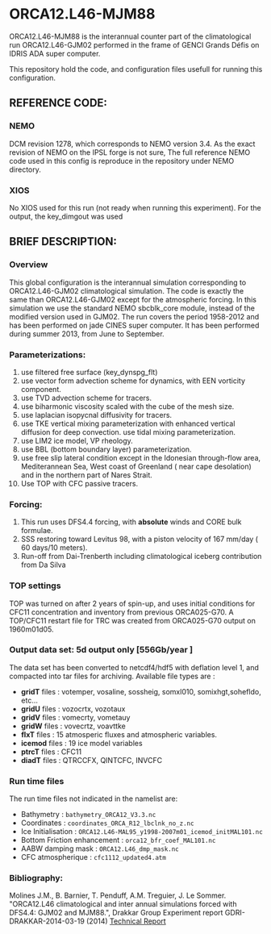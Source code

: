 # ORCA12.L46-MJM88
ORCA12.L46-MJM88 is the interannual counter part of the climatological run ORCA12.L46-GJM02 performed in the frame of GENCI Grands Défis on IDRIS ADA super computer.

This repository hold the code, and configuration files usefull for running this configuration.

## REFERENCE CODE:
### NEMO 
   DCM revision 1278, which corresponds to NEMO version 3.4. As the exact revision of NEMO on the IPSL forge is not sure, The full reference NEMO code used in this config is reproduce in the repository under NEMO directory.

### XIOS
  No XIOS used for this run (not ready when running this experiment). For the output, the key_dimgout was used 

## BRIEF DESCRIPTION:
### Overview
  This global configuration is the interannual simulation corresponding to ORCA12.L46-GJM02 climatological simulation. The code is exactly the same than ORCA12.L46-GJM02 except for the atmospheric forcing. In this simulation we use the standard NEMO sbcblk_core module, instead of the modified version used in GJM02.  The run covers the period 1958-2012 and has been performed on jade CINES super computer. It has been performed during summer 2013, from June to September.

### Parameterizations:
 1. use filtered free surface (key_dynspg_flt)
 2. use vector form advection scheme for dynamics, with EEN vorticity component.
 3. use TVD advection scheme for tracers.
 4. use biharmonic viscosity scaled with the cube of the mesh size.
 5. use laplacian isopycnal diffusivity for tracers.
 6. use TKE vertical mixing parameterization with enhanced vertical diffusion for deep convection. use tidal mixing parameterization.
 7. use LIM2 ice model, VP rheology.
 8. use BBL (bottom boundary layer) parameterization.
 9. use free slip lateral condition except in the Idonesian through-flow area, Mediterannean Sea, West coast of Greenland ( near cape desolation) and in the northern part of Nares Strait.
10. Use TOP with CFC passive tracers.

### Forcing:
 1. This run uses DFS4.4 forcing, with __absolute__ winds and CORE bulk formulae.
 2. SSS restoring toward Levitus 98, with a piston velocity of 167 mm/day ( 60 days/10 meters).
 3. Run-off from Dai-Trenberth including climatological iceberg contribution from Da Silva

### TOP settings
  TOP was turned on after 2 years of spin-up, and uses initial conditions for CFC11 concentration and inventory from previous ORCA025-G70. A TOP/CFC11 restart file for TRC was created from ORCA025-G70 output on 1960m01d05.

### Output data set: 5d output only [556Gb/year ]
  The data set has been converted to netcdf4/hdf5 with deflation level 1, and compacted into tar files for archiving. Available file types are :
 * **gridT** files : votemper, vosaline, sossheig, somxl010, somixhgt,sohefldo, etc...
 * **gridU** files : vozocrtx, vozotaux
 * **gridV** files : vomecrty, vometauy
 * **gridW** files : vovecrtz, voavttke
 * **flxT** files : 15 atmosperic fluxes and atmospheric variables.
 * **icemod** files : 19 ice model variables
 * **ptrcT** files : CFC11
 * **diadT** files : QTRCCFX, QINTCFC, INVCFC

### Run time files
   The run time files not  indicated in the namelist are:

 * Bathymetry : ```bathymetry_ORCA12_V3.3.nc```
 * Coordinates : ```coordinates_ORCA_R12_lbclnk_no_z.nc```
 * Ice Initialisation : ```ORCA12.L46-MAL95_y1998-2007m01_icemod_initMAL101.nc```
 * Bottom Friction enhancement : ```orca12_bfr_coef_MAL101.nc```
 * AABW damping mask : ```ORCA12.L46_dmp_mask.nc```
 * CFC atmospherique : ```cfc1112_updated4.atm```



### Bibliography:
Molines J.M., B. Barnier, T. Penduff, A.M. Treguier, J. Le Sommer. "ORCA12.L46 climatological and inter annual simulations forced with DFS4.4: GJM02 and MJM88.",  Drakkar Group Experiment report GDRI-DRAKKAR-2014-03-19 (2014) [Technical Report](https://www.drakkar-ocean.eu/publications/reports/orca12_reference_experiments_2014)

